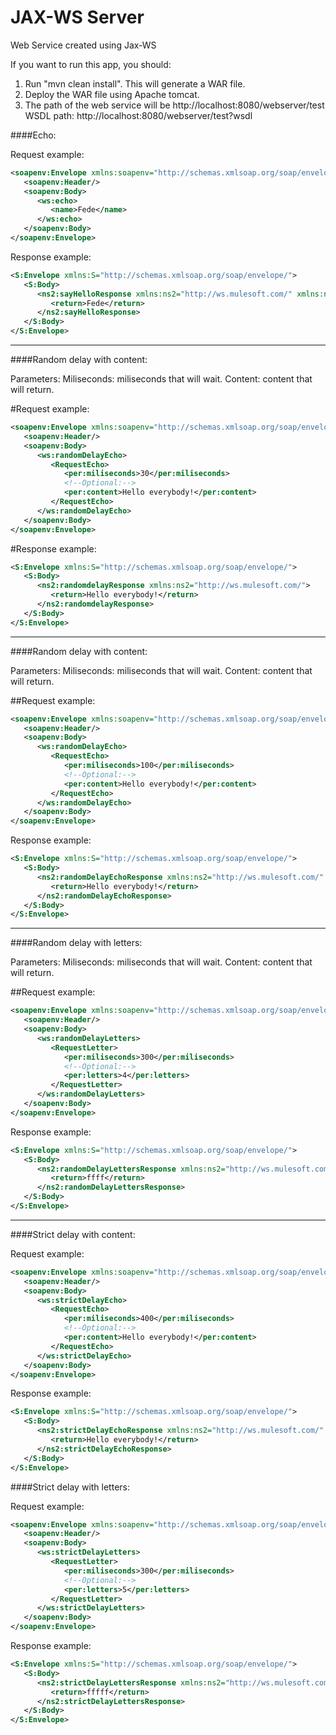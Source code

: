 JAX-WS Server
============

Web Service created using Jax-WS

If you want to run this app, you should:
1. Run "mvn clean install". This will generate a WAR file.
2. Deploy the WAR file using Apache tomcat.
3. The path of the web service will be http://localhost:8080/webserver/test
    WSDL path: http://localhost:8080/webserver/test?wsdl

####Echo:

Request example:
```xml
<soapenv:Envelope xmlns:soapenv="http://schemas.xmlsoap.org/soap/envelope/" xmlns:ws="http://ws.mulesoft.com/">
   <soapenv:Header/>
   <soapenv:Body>
      <ws:echo>
         <name>Fede</name>
      </ws:echo>
   </soapenv:Body>
</soapenv:Envelope>
```
Response example:
```xml
<S:Envelope xmlns:S="http://schemas.xmlsoap.org/soap/envelope/">
   <S:Body>
      <ns2:sayHelloResponse xmlns:ns2="http://ws.mulesoft.com/" xmlns:ns3="http://mulesoft.com/schemas/performance">
         <return>Fede</return>
      </ns2:sayHelloResponse>
   </S:Body>
</S:Envelope>
```
---

####Random delay with content:

Parameters:
Miliseconds: miliseconds that will wait.
Content: content that will return.

#Request example:
```xml
<soapenv:Envelope xmlns:soapenv="http://schemas.xmlsoap.org/soap/envelope/" xmlns:ws="http://ws.mulesoft.com/" xmlns:per="http://mulesoft.com/schemas/performance">
   <soapenv:Header/>
   <soapenv:Body>
      <ws:randomDelayEcho>
         <RequestEcho>
            <per:miliseconds>30</per:miliseconds>
            <!--Optional:-->
            <per:content>Hello everybody!</per:content>
         </RequestEcho>
      </ws:randomDelayEcho>
   </soapenv:Body>
</soapenv:Envelope>
```

#Response example:
```xml
<S:Envelope xmlns:S="http://schemas.xmlsoap.org/soap/envelope/">
   <S:Body>
      <ns2:randomdelayResponse xmlns:ns2="http://ws.mulesoft.com/">
         <return>Hello everybody!</return>
      </ns2:randomdelayResponse>
   </S:Body>
</S:Envelope>
```
---

####Random delay with content:

Parameters:
Miliseconds: miliseconds that will wait.
Content: content that will return.

##Request example:
```xml
<soapenv:Envelope xmlns:soapenv="http://schemas.xmlsoap.org/soap/envelope/" xmlns:ws="http://ws.mulesoft.com/" xmlns:per="http://mulesoft.com/schemas/performance">
   <soapenv:Header/>
   <soapenv:Body>
      <ws:randomDelayEcho>
         <RequestEcho>
            <per:miliseconds>100</per:miliseconds>
            <!--Optional:-->
            <per:content>Hello everybody!</per:content>
         </RequestEcho>
      </ws:randomDelayEcho>
   </soapenv:Body>
</soapenv:Envelope>
```

Response example:
```xml
<S:Envelope xmlns:S="http://schemas.xmlsoap.org/soap/envelope/">
   <S:Body>
      <ns2:randomDelayEchoResponse xmlns:ns2="http://ws.mulesoft.com/" xmlns:ns3="http://mulesoft.com/schemas/performance">
         <return>Hello everybody!</return>
      </ns2:randomDelayEchoResponse>
   </S:Body>
</S:Envelope>
```
---

####Random delay with letters:

Parameters:
Miliseconds: miliseconds that will wait.
Content: content that will return.

##Request example:
```xml
<soapenv:Envelope xmlns:soapenv="http://schemas.xmlsoap.org/soap/envelope/" xmlns:ws="http://ws.mulesoft.com/" xmlns:per="http://mulesoft.com/schemas/performance">
   <soapenv:Header/>
   <soapenv:Body>
      <ws:randomDelayLetters>
         <RequestLetter>
            <per:miliseconds>300</per:miliseconds>
            <!--Optional:-->
            <per:letters>4</per:letters>
         </RequestLetter>
      </ws:randomDelayLetters>
   </soapenv:Body>
</soapenv:Envelope>
```

Response example:
```xml
<S:Envelope xmlns:S="http://schemas.xmlsoap.org/soap/envelope/">
   <S:Body>
      <ns2:randomDelayLettersResponse xmlns:ns2="http://ws.mulesoft.com/" xmlns:ns3="http://mulesoft.com/schemas/performance">
         <return>ffff</return>
      </ns2:randomDelayLettersResponse>
   </S:Body>
</S:Envelope>
```
---

####Strict delay with content:

Request example:
```xml
<soapenv:Envelope xmlns:soapenv="http://schemas.xmlsoap.org/soap/envelope/" xmlns:ws="http://ws.mulesoft.com/" xmlns:per="http://mulesoft.com/schemas/performance">
   <soapenv:Header/>
   <soapenv:Body>
      <ws:strictDelayEcho>
         <RequestEcho>
            <per:miliseconds>400</per:miliseconds>
            <!--Optional:-->
            <per:content>Hello everybody!</per:content>
         </RequestEcho>
      </ws:strictDelayEcho>
   </soapenv:Body>
</soapenv:Envelope>
```

Response example:
```xml
<S:Envelope xmlns:S="http://schemas.xmlsoap.org/soap/envelope/">
   <S:Body>
      <ns2:strictDelayEchoResponse xmlns:ns2="http://ws.mulesoft.com/" xmlns:ns3="http://mulesoft.com/schemas/performance">
         <return>Hello everybody!</return>
      </ns2:strictDelayEchoResponse>
   </S:Body>
</S:Envelope>
```

####Strict delay with letters:

Request example:
```xml
<soapenv:Envelope xmlns:soapenv="http://schemas.xmlsoap.org/soap/envelope/" xmlns:ws="http://ws.mulesoft.com/" xmlns:per="http://mulesoft.com/schemas/performance">
   <soapenv:Header/>
   <soapenv:Body>
      <ws:strictDelayLetters>
         <RequestLetter>
            <per:miliseconds>300</per:miliseconds>
            <!--Optional:-->
            <per:letters>5</per:letters>
         </RequestLetter>
      </ws:strictDelayLetters>
   </soapenv:Body>
</soapenv:Envelope>
```

Response example:
```xml
<S:Envelope xmlns:S="http://schemas.xmlsoap.org/soap/envelope/">
   <S:Body>
      <ns2:strictDelayLettersResponse xmlns:ns2="http://ws.mulesoft.com/" xmlns:ns3="http://mulesoft.com/schemas/performance">
         <return>fffff</return>
      </ns2:strictDelayLettersResponse>
   </S:Body>
</S:Envelope>
```